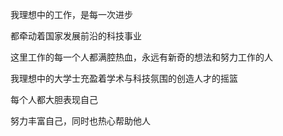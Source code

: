 我理想中的工作，是每一次进步

都牵动着国家发展前沿的科技事业

这里工作的每一个人都满腔热血，永远有新奇的想法和努力工作的人

我理想中的大学士充盈着学术与科技氛围的创造人才的摇篮

每个人都大胆表现自己

努力丰富自己，同时也热心帮助他人